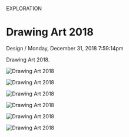 <p class="type">EXPLORATION</p>

# Drawing Art 2018

<p class="meta">Design  /  Monday, December 31, 2018 7:59:14pm</p>

Drawing Art 2018.

![Drawing Art 2018](https://farooq-agent.web.app/assets/images/works/large/drawing-art-2018.jpg)

![Drawing Art 2018](https://farooq-agent.web.app/assets/images/works/large/IMG_0570.jpg)

![Drawing Art 2018](https://farooq-agent.web.app/assets/images/works/large/IMG_0567.jpg)

![Drawing Art 2018](https://farooq-agent.web.app/assets/images/works/large/december-singer.jpg)

![Drawing Art 2018](https://farooq-agent.web.app/assets/images/works/large/IMG_0569.jpg)

![Drawing Art 2018](https://farooq-agent.web.app/assets/images/works/large/IMG_0571.jpg)
